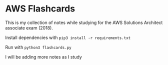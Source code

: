 # AWS Flashcards

This is my collection of notes while studying for the AWS Solutions Architect associate exam (2018).

Install dependencies with `pip3 install -r requirements.txt`

Run with `python3 flashcards.py`

I will be adding more notes as I study
